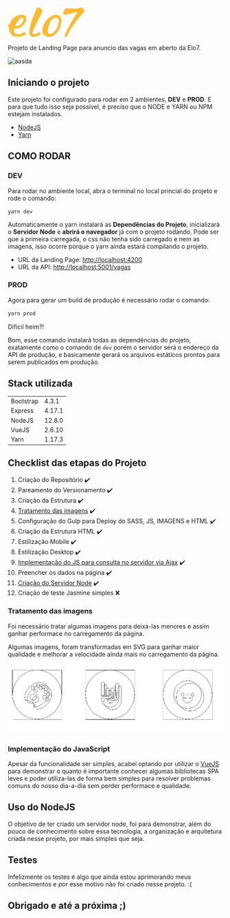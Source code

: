 ![Elo7](./client/src/assets/images/logo-elo7.svg)

Projeto de Landing Page para anuncio das vagas em aberto da Elo7.

![aasda ](./doc/desktop-demo.gif)

## Iniciando o projeto
Este projeto foi configurado para rodar em 2 ambientes, **DEV** e **PROD**. E para que tudo isso seja possível, é preciso que o NODE e YARN ou NPM estejam instalados.

- [NodeJS](https://nodejs.org/en/download/)
- [Yarn](https://yarnpkg.com/en/docs/install)

## COMO RODAR

### DEV
Para rodar no ambiente local, abra o terminal no local princial do projeto e rode o comando:
```cmd
yarn dev
``` 
Automaticamente o yarn instalará as **Dependências do Projeto**, inicializará o **Servidor Node** e **abrirá o navegador** já com o projeto rodando. Pode ser que a primeira carregada, o css não tenha sido carregado e nem as imagens, isso ocorre porque o yarn ainda estará compilando o projeto.

- URL da Landing Page: [http://localhost:4200](htpps://localhost:4200)
- URL da API: [http://localhost:5001/vagas](htpps://localhost:5001/vagas)

### PROD
Agora para gerar um build de produção é necessário rodar o comando:
```cmd
yarn prod
``` 
Difícil heim?!

Bom, esse comando instalará todas as dependências do projeto, exatamente como o comando de `dev` porém o servidor será o endereço da API de produção, e basicamente gerará os arquivos estáticos prontos para serem publicados em produção.

## Stack utilizada
|     		 |             |
|------------|-------------|
| Bootstrap  | 4.3.1       |
| Express    | 4.17.1      |
| NodeJS     | 12.8.0      |
| VueJS      | 2.6.10      |
| Yarn   	 | 1.17.3      |


## Checklist das etapas do Projeto

1. Criação do Repositório ✔️
2. Pareamento do Versionamento ✔️
3. Criação da Estrutura ✔️
4. [Tratamento das imagens](#tratamento-das-imagens) ✔️
5. Configuração do Gulp para Deploy do SASS, JS, IMAGENS e HTML ✔️
6. Criação da Estrutura HTML ✔️
7. Estilização Mobile ✔️
8. Estilização Desktop ✔️
9. [Implementação do JS para consulta no servidor via Ajax](#implementação-do-javascript) ✔️
10. Preencher os dados na página ✔️
11. [Criação do Servidor Node](#Uso-do-NodeJS) ✔️
12. Criação de teste Jasmine simples ❌


### **Tratamento das imagens**
Foi necessário tratar algumas imagens para deixa-las menores e assim ganhar performace no carregamento da página.

Algumas imagens, foram transformadas em SVG para ganhar maior qualidade e melhorar a velocidade ainda mais no carregamento da página.

![atividades](./doc/outline-icones.jpg)

### **Implementação do JavaScript**
Apesar da funcionalidade ser simples, acabei optando por utilizar o [VueJS](https://vuejs.org/) para demonstrar o quanto é importante conhecer algumas bibliotecas SPA leves e poder utiliza-las de forma bem simples para resolver problemas comuns do nosso dia-a-dia sem perder performace e qualidade. 

## Uso do NodeJS
O objetivo de ter criado um servidor node, foi para demonstrar, além do pouco de conhecimento sobre essa tecnologia, a organização e arquitetura criada nesse projeto, por mais simples que seja.

## Testes
Infelizmente os testes é algo que ainda estou aprimorando meus conhecimentos e por esse motivo não foi criado nesse projeto. :( 

## Obrigado e até a próxima ;)